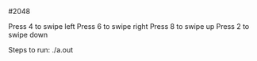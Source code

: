 #2048

Press 4 to swipe left
Press 6 to swipe right
Press 8 to swipe up
Press 2 to swipe down

Steps to run: 
./a.out